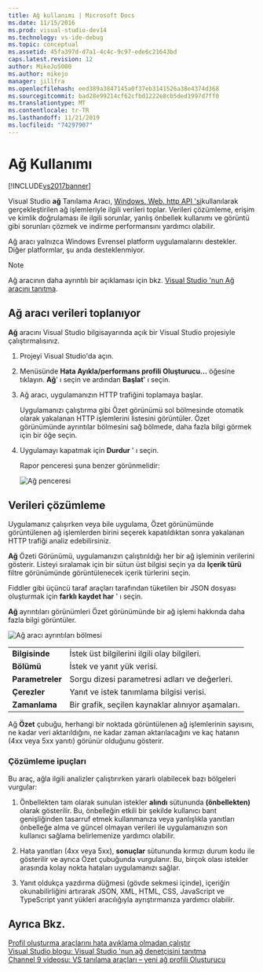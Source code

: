 ```yaml
---
title: Ağ kullanımı | Microsoft Docs
ms.date: 11/15/2016
ms.prod: visual-studio-dev14
ms.technology: vs-ide-debug
ms.topic: conceptual
ms.assetid: 45fa397d-d7a1-4c4c-9c97-ede6c21643bd
caps.latest.revision: 12
author: MikeJo5000
ms.author: mikejo
manager: jillfra
ms.openlocfilehash: eed389a3847145a0f37eb3141526a38e4374d368
ms.sourcegitcommit: bad28e99214cf62cfbd1222e8cb5ded1997d7ff0
ms.translationtype: MT
ms.contentlocale: tr-TR
ms.lasthandoff: 11/21/2019
ms.locfileid: "74297907"
---
```

# <a name="network-usage"></a>Ağ Kullanımı
[!INCLUDE[vs2017banner](../includes/vs2017banner.md)]

Visual Studio **ağ** Tanılama Aracı, [Windows. Web. http API 'si](https://msdn.microsoft.com/library/windows/apps/windows.web.http.aspx)kullanılarak gerçekleştirilen ağ işlemleriyle ilgili verileri toplar. Verileri çözümleme, erişim ve kimlik doğrulaması ile ilgili sorunlar, yanlış önbellek kullanımı ve görüntü gibi sorunları çözmek ve indirme performansını yardımcı olabilir.  
  
 Ağ aracı yalnızca Windows Evrensel platform uygulamalarını destekler. Diğer platformlar, şu anda desteklenmiyor.  
  
> [!NOTE]
> Ağ aracının daha ayrıntılı bir açıklaması için bkz. [Visual Studio 'nun Ağ aracını tanıtma](https://devblogs.microsoft.com/visualstudio/?m=20155).  
  
## <a name="collecting-network-tool-data"></a>Ağ aracı verileri toplanıyor  
 **Ağ** aracını Visual Studio bilgisayarında açık bir Visual Studio projesiyle çalıştırmalısınız.  
  
1. Projeyi Visual Studio'da açın.  
  
2. Menüsünde **Hata Ayıkla/performans profili Oluşturucu...** öğesine tıklayın. **Ağ**' ı seçin ve ardından **Başlat**' ı seçin.  
  
3. Ağ aracı, uygulamanızın HTTP trafiğini toplamaya başlar.  
  
    Uygulamanızı çalıştırma gibi Özet görünümü sol bölmesinde otomatik olarak yakalanan HTTP işlemlerini listesini görüntüler. Özet görünümünde ayrıntılar bölmesini sağ bölmede, daha fazla bilgi görmek için bir öğe seçin.  
  
4. Uygulamayı kapatmak için **Durdur** ' ı seçin.  
  
   Rapor penceresi şuna benzer görünmelidir:  
  
   ![Ağ penceresi](../profiling/media/network-fullwindow.png "NETWORK_FullWindow")  
  
## <a name="analyzing-data"></a>Verileri çözümleme  
 Uygulamanız çalışırken veya bile uygulama, Özet görünümünde görüntülenen ağ işlemlerden birini seçerek kapatıldıktan sonra yakalanan HTTP trafiği analiz edebilirsiniz.  
  
 **Ağ** Özeti Görünümü, uygulamanızın çalıştırıldığı her bir ağ işleminin verilerini gösterir. Listeyi sıralamak için bir sütun üst bilgisi seçin ya da **Içerik türü** filtre görünümünde görüntülenecek içerik türlerini seçin.  
  
 Fiddler gibi üçüncü taraf araçları tarafından tüketilen bir JSON dosyası oluşturmak için **farklı kaydet har** ' ı seçin.  
  
 **Ağ** ayrıntıları görünümleri Özet görünümünde bir ağ işlemi hakkında daha fazla bilgi görüntüler.  
  
 ![Ağ aracı ayrıntıları bölmesi](../profiling/media/network-detailsviewpane.png "NETWORK_DetailsViewPane")  
  
|||  
|-|-|  
|**Bilgisinde**|İstek üst bilgilerini ilgili olay bilgileri.|  
|**Bölümü**|İstek ve yanıt yük verisi.|  
|**Parametreler**|Sorgu dizesi parametresi adları ve değerleri.|  
|**Çerezler**|Yanıt ve istek tanımlama bilgisi verisi.|  
|**Zamanlama**|Bir grafik, seçilen kaynaklar alınıyor aşamaları.|  
  
 Ağ **Özet** çubuğu, herhangi bir noktada görüntülenen ağ işlemlerinin sayısını, ne kadar veri aktarıldığını, ne kadar zaman aktarılacağını ve kaç hatanın (4xx veya 5xx yanıtı) görünür olduğunu gösterir.  
  
### <a name="analysis-tips"></a>Çözümleme ipuçları  
 Bu araç, ağla ilgili analizler çalıştırırken yararlı olabilecek bazı bölgeleri vurgular:  
  
1. Önbellekten tam olarak sunulan istekler **alındı** sütununda **(önbellekten)** olarak gösterilir. Bu, önbelleğin etkili bir şekilde kullanıcı bant genişliğinden tasarruf etmek kullanmanıza veya yanlışlıkla yanıtları önbelleğe alma ve güncel olmayan verileri ile uygulamanızın son kullanıcı sağlama belirlemenize yardımcı olabilir.  
  
2. Hata yanıtları (4xx veya 5xx), **sonuçlar** sütununda kırmızı durum kodu ile gösterilir ve ayrıca Özet çubuğunda vurgulanır. Bu, birçok olası istekler arasında kolay nokta hataları uygulamanızı sağlar.  
  
3. Yanıt oldukça yazdırma düğmesi (gövde sekmesi içinde), içeriğin okunabilirliğini artırarak JSON, XML, HTML, CSS, JavaScript ve TypeScript yanıt yükleri aracılığıyla ayrıştırmanıza yardımcı olabilir.  
  
## <a name="see-also"></a>Ayrıca Bkz.  
 [Profil oluşturma araçlarını hata ayıklama olmadan çalıştır](https://msdn.microsoft.com/library/e97ce1a4-62d6-4b8e-a2f7-61576437ff01)   
 [Visual Studio blogu: Visual Studio 'nun ağ denetçisini tanıtma](https://go.microsoft.com/fwlink/?LinkId=535022)   
 [Channel 9 videosu: VS tanılama araçları – yeni ağ profili Oluşturucu](https://channel9.msdn.com/Series/ConnectOn-Demand/206)
